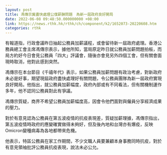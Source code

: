 ```yaml
---
layout: post
title: 馮傳宗冀盡快處理公僕薪酬問題　為新一屆政府良好開局
date: 2022-06-08 09:48:50.000000000 +08:00
link: https://news.rthk.hk/rthk/ch/component/k2/1652073-20220608.htm
categories: rthk
---
```


有報道指，行政會議昨日抽起公務員加薪議程，或會留待新一屆政府處理。香港公務員總工會主席馮傳宗表示，據他所知，當局原定昨日就公務員加薪問題拍板，而局方約好今日會見公務員「四大」評議會，隨後亦會見另外四個工會，但有關會面現時取消，他對此感到突然。

馮傳宗在本台節目《千禧年代》表示，如果公務員加薪問題有政治考慮，對新政府未必是好事，期望現屆政府盡快處理好有關問題，令公務員團隊為新一屆政府實現良好開局。他指出，就公務員加薪幅度，政府內部或有不同看法，但有關機制運作多年，他不認同公務員對此有爭議。

馮傳宗質疑，商界不希望公務員加薪幅度高，因會令他們面對與僱員分享經濟成果的壓力。

對於有意見認為公務員在第五波疫情的抗疫表現差，質疑加薪理據，馮傳宗指出，第五波疫情時政府的應變確實做得未夠好，但及後內地和台灣亦有爆疫，反映Omicron變種病毒為各地都帶來危機。

他表示，特區公務員在家工作期間，不少文職人員要兼顧本身事務同時抗疫，對於有意見領袖批評公務員抗疫表現，說法未必公允。
